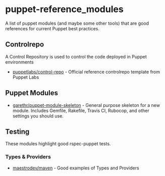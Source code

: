 # puppet-reference_modules
A list of puppet modules (and maybe some other tools) that are good references for current Puppet best practices.

## Controlrepo
A Control Repository is used to control the code deployed in Puppet environments
* [puppetlabs/control-repo](https://github.com/puppetlabs/control-repo) - Official reference controlrepo template from Puppet Labs

## Puppet Modules
* [garethr/puppet-module-skeleton](https://github.com/garethr/puppet-module-skeleton) - General purpose skeleton for a new module. Includes Gemfile, Rakefile, Travis CI, Rubocop, and other settings you should use.

## Testing
These modules highlight good rspec-puppet tests.

### Types & Providers
* [maestrodev/maven](https://github.com/maestrodev/puppet-maven) - Good examples of Types and Providers
